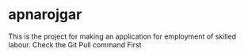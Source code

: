 # apnarojgar
This is the project for making an application for employment of skilled labour.
Check the Git Pull command
First
